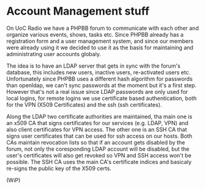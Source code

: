 # Account Management stuff

On UoC Radio we have a PHPBB forum to communicate with each other and organize various events, shows, tasks etc.
Since PHPBB already has a registration form and a user management system, and since our members were already using it we decided to use
it as the basis for maintaining and administrating user accounts globaly.

The idea is to have an LDAP server that gets in sync with the forum's database, this includes new users, inactive users, re-activated users
etc. Unfortunately since PHPBB uses a different hash algorithm for passwords than openldap, we can't sync passwords at the moment but it's a
first step. However that's not a real issue since LDAP passwords are only used for local logins, for remote logins we use certificate based
authentication, both for the VPN (X509 Certificates) and the ssh (ssh certificates).

Along the LDAP two certificate authorities are maintained, tha main one is an x509 CA that signs certificates for our services (e.g. LDAP, VPN)
and also client certificates for VPN access. The other one is an SSH CA that signs user certificates that can be used for ssh access on
our hosts. Both CAs maintain revocation lists so that if an account gets disabled by the forum, not only the coresponding LDAP
account will be disabled, but the user's certificates will also get revoked so VPN and SSH access won't be possible. The SSH CA uses the
main CA's certificate indices and basicaly re-signs the public key of the X509 certs.

(WiP)

